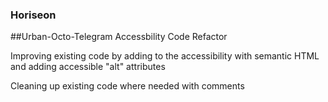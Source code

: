 ### Horiseon

##Urban-Octo-Telegram Accessbility Code Refactor

Improving existing code by adding to the accessibility with semantic HTML and adding accessible "alt" attributes

Cleaning up existing code where needed with comments
